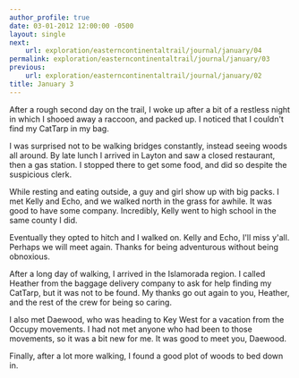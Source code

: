 ```yaml
---
author_profile: true
date: 03-01-2012 12:00:00 -0500
layout: single
next:
    url: exploration/easterncontinentaltrail/journal/january/04
permalink: exploration/easterncontinentaltrail/journal/january/03
previous:
    url: exploration/easterncontinentaltrail/journal/january/02
title: January 3
---
```

After a rough second day on the trail, I woke up after a bit of a restless night in which I shooed away a raccoon, and packed up. I noticed that I couldn't find my CatTarp in my bag.

I was surprised not to be walking bridges constantly, instead seeing woods all around. By late lunch I arrived in Layton and saw a closed restaurant, then a gas station. I stopped there to get some food, and did so despite the suspicious clerk.

While resting and eating outside, a guy and girl show up with big packs. I met Kelly and Echo, and we walked north in the grass for awhile. It was good to have some company. Incredibly, Kelly went to high school in the same county I did.

Eventually they opted to hitch and I walked on. Kelly and Echo, I'll miss y'all. Perhaps we will meet again. Thanks for being adventurous without being obnoxious.

After a long day of walking, I arrived in the Islamorada region. I called Heather from the baggage delivery company to ask for help finding my CatTarp, but it was not to be found. My thanks go out again to you, Heather, and the rest of the crew for being so caring.

I also met Daewood, who was heading to Key West for a vacation from the Occupy movements. I had not met anyone who had been to those movements, so it was a bit new for me. It was good to meet you, Daewood.

Finally, after a lot more walking, I found a good plot of woods to bed down in.
